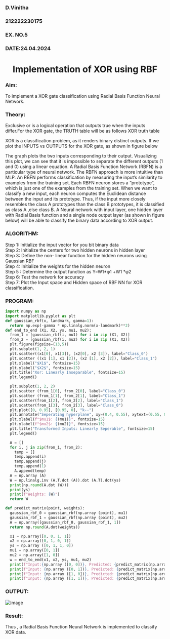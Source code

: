 <H3>D.Vinitha</H3>
<H3>212222230175</H3>
<H3>EX. NO.5</H3>
<H3>DATE:24.04.2024</H3>
<H1 ALIGN =CENTER>Implementation of XOR  using RBF</H1>
<H3>Aim:</H3>
To implement a XOR gate classification using Radial Basis Function  Neural Network.

<H3>Theory:</H3>
<P>Exclusive or is a logical operation that outputs true when the inputs differ.For the XOR gate, the TRUTH table will be as follows XOR truth table </P>

<P>XOR is a classification problem, as it renders binary distinct outputs. If we plot the INPUTS vs OUTPUTS for the XOR gate, as shown in figure below </P>




<P>The graph plots the two inputs corresponding to their output. Visualizing this plot, we can see that it is impossible to separate the different outputs (1 and 0) using a linear equation.
A Radial Basis Function Network (RBFN) is a particular type of neural network. The RBFN approach is more intuitive than MLP. An RBFN performs classification by measuring the input’s similarity to examples from the training set. Each RBFN neuron stores a “prototype”, which is just one of the examples from the training set. When we want to classify a new input, each neuron computes the Euclidean distance between the input and its prototype. Thus, if the input more closely resembles the class A prototypes than the class B prototypes, it is classified as class A ,else class B.
A Neural network with input layer, one hidden layer with Radial Basis function and a single node output layer (as shown in figure below) will be able to classify the binary data according to XOR output.
</P>





<H3>ALGORITHM:</H3>
Step 1: Initialize the input  vector for you bit binary data<Br>
Step 2: Initialize the centers for two hidden neurons in hidden layer<Br>
Step 3: Define the non- linear function for the hidden neurons using Gaussian RBF<br>
Step 4: Initialize the weights for the hidden neuron <br>
Step 5 : Determine the output  function as 
                 Y=W1*φ1 +W1 *φ2 <br>
Step 6: Test the network for accuracy<br>
Step 7: Plot the Input space and Hidden space of RBF NN for XOR classification.

<H3>PROGRAM:</H3>

```python
import numpy as np
import matplotlib.pyplot as plt
def gaussian_rbf(x, landmark, gamma=1):
  return np.exp(-gamma * np.linalg.norm(x-landmark)**2)
def end_to_end (X1, X2, ys, mu1, mu2):
  from_1 = [gaussian_rbf(i, mu1) for i in zip (X1, X2)]
  from_2 = [gaussian_rbf(i, mu2) for i in zip (X1, X2)]
  plt.figure(figsize=(13,5))
  plt.subplot(1, 2, 1)
  plt.scatter((x1[0], x1[3]), (x2[0], x2 [3]), label="Class_0")
  plt.scatter ((x1 [1], x1 [2]), (x2 [1], x2 [2]), label="Class_1")
  plt.xlabel("$X1$", fontsize=15)
  plt.ylabel("$X2$", fontsize=15)
  plt.title("Xor: Linearly Inseparable", fontsize=15)
  plt.legend()

  plt.subplot(1, 2, 2)
  plt.scatter (from_1[0], from_2[0], label="Class_0")
  plt.scatter (from_1[1], from_2[1], label="Class_1")
  plt.scatter(from_1[2], from_2[2], label="Class_1")
  plt.scatter(from_1[3], from_2[3], label="Class_0")
  plt.plot([0, 0.95], [0.95, 0], "k--")
  plt.annotate("Seperating hyperplane", xy=(0.4, 0.55), xytext=(0.55, 0.66), arrowprops=dict(facecolor='black', shrink=0.05))
  plt.xlabel(f"$mu1$: {(mu1)}", fontsize=15)
  plt.ylabel(f"$mu2$: {(mu2)}", fontsize=15)
  plt.title("Transformed Inputs: Linearly Seperable", fontsize=15)
  plt.legend()

  A = []
  for i, j in zip(from_1, from_2):
    temp = []
    temp.append(i)
    temp.append(j)
    temp.append(1)
    A.append(temp)
  A = np.array (A)
  W = np.linalg.inv (A.T.dot (A)).dot (A.T).dot(ys)
  print(np.round(A.dot (W)))
  print(ys)
  print(f"Weights: {W}")
  return W

def predict_matrix(point, weights):
  gaussian_rbf_0 = gaussian_rbf(np.array (point), mu1)
  gaussian_rbf_1 = gaussian_rbf(np.array (point), mu2)
  A = np.array([gaussian_rbf_0, gaussian_rbf_1, 1])
  return np.round(A.dot(weights))

  x1 = np.array([0, 0, 1, 1])
  x2 = np.array([0, 1, 0, 1])
  ys = np.array ([0, 1, 1, 0])
  mu1 = np.array([0, 1])
  mu2 = np.array([1, 0])
  w = end_to_end(x1, x2, ys, mu1, mu2)
  print(f"Input:{np.array ([0, 0])}, Predicted: {predict_matrix(np.array([0, 0]), w)}") 
  print(f"Input: {np.array ([0, 1])}, Predicted: {predict_matrix(np.array ([0, 1]), w)}")
  print(f"Input: {np.array ([1, 0])}, Predicted: {predict_matrix(np.array([1, 0]), w)}")
  print(f"Input: {np.array ([1, 1])}, Predicted: {predict_matrix(np.array([1, 1]), w)}")


```
<H3>OUTPUT:</H3>

![image](https://github.com/MeethaPrabhu/Ex-5--NN/assets/119401038/70fac2c1-2658-44a0-976d-2594e2ba0c7e)

<H3>Result:</H3>
Thus , a Radial Basis Function Neural Network is implemented to classify XOR data.









